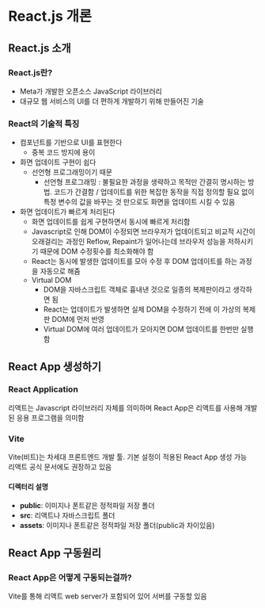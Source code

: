 # React.js 개론
## React.js 소개
### React.js란?
- Meta가 개발한 오픈소스 JavaScript 라이브러리
- 대규모 웹 서비스의 UI를 더 편하게 개발하기 위해 만들어진 기술

### React의 기술적 특징
- 컴포넌트를 기반으로 UI를 표현한다
  - 중복 코드 방지에 용이
- 화면 업데이트 구현이 쉽다
  - 선언형 프로그래밍이기 때문
     - 선언형 프로그래밍 : 불필요한 과정을 생략하고 목적만 간결히 명시하는 방법. 코드가 간결함 / 업데이트를 위한 복잡한 동작을 직접 정의할 필요 없이  특정 변수의 값을 바꾸는 것 만으로도 화면을 업데이트 시킬 수 있음
- 화면 업데이트가 빠르게 처리된다
  - 화면 업데이트를 쉽게 구현하면서 동시에 빠르게 처리함
  - Javascript로 인해 DOM이 수정되면 브라우저가 업데이트되고 비교적 시간이 오래걸리는 과정인 Reflow, Repaint가 일어나는데 브라우저 성능을 저하시키기 때문에 DOM 수정횟수를 최소화해야 함
  - React는 동시에 발생한 업데이트를 모아 수정 후 DOM 업데이트를 하는 과정을 자동으로 해줌
  - Virtual DOM
    - DOM을 자바스크립트 객체로 흉내낸 것으로 일종의 복제판이라고 생각하면 됨
    - React는 업데이트가 발생하면 실제 DOM을 수정하기 전에 이 가상의 복제판 DOM에 먼저 반영
    - Virtual DOM에 여러 업데이트가 모아지면 DOM 업데이트를 한번만 실행함

## React App 생성하기
### React Application
리액트는 Javascript 라이브러리 자체를 의미하며 React App은 리액트를 사용해 개발된 응용 프로그램을 의미함

### Vite
Vite(비트)는 차세대 프론트엔드 개발 툴. 기본 설정이 적용된 React App 생성 가능  
리액트 공식 문서에도 권장하고 있음

#### 디렉터리 설명
- **public**: 이미지나 폰트같은 정적파일 저장 폴더
- **src**: 리액트나 자바스크립트 폴더
- **assets**: 이미지나 폰트같은 정적파일 저장 폴더(public과 차이있음)

## React App 구동원리
### React App은 어떻게 구동되는걸까?
Vite를 통해 리액트 web server가 포함되어 있어 서버를 구동할 있음
